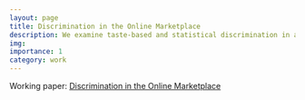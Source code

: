 ```yaml
---
layout: page
title: Discrimination in the Online Marketplace
description: We examine taste-based and statistical discrimination in an online market. Our approach investigates the unique setting of baseball cards to detect consumer tastes for discrimination based on the race of the player on the card. Our data set allows us to track the transaction history of each card, allowing us to also measure investor discrimination under market uncertainty. Following over 1.6 million transactions of baseball cards, we find that historically consumers have consistently paid less for cards of black players. In recent years this trend has reversed. In addition, we find strong evidence for statistical discrimination in the behavior of investors: more experienced investors discriminate less, place a higher weight on card and player characteristics, and receive higher returns than less experienced investors. We also find evidence that the degree of discrimination is sensitive to information shocks: market participants and the returns of cards of black players are sensitive to major US racial protests. Our findings provide novel insight into the nature of racial biases in society, as our unique data set allows us to directly measure, test, and compare taste-based and statistical discrimination over time, and to examine how policy can alter the level of discrimination of market participants.
img: 
importance: 1
category: work
---
```

Working paper: [Discrimination in the Online Marketplace](https://papers.ssrn.com/sol3/papers.cfm?abstract_id=3964267)
